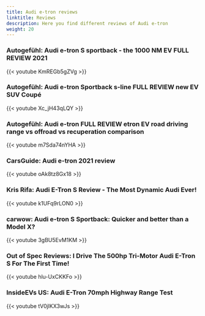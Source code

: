 ```yaml
---
title: Audi e-tron reviews
linktitle: Reviews
description: Here you find different reviews of Audi e-tron
weight: 20
---
```


### Autogefühl: Audi e-tron S sportback - the 1000 NM EV FULL REVIEW 2021

{{< youtube KmREGb5gZVg >}}

### Autogefühl: Audi e-tron Sportback s-line FULL REVIEW new EV SUV Coupé

{{< youtube Xc_jH43qLQY >}}

### Autogefühl: Audi e-tron FULL REVIEW etron EV road driving range vs offroad vs recuperation comparison

{{< youtube m7Sda74nYHA >}}

### CarsGuide: Audi e-tron 2021 review

{{< youtube oAk8tz8Gx18 >}}

### Kris Rifa: Audi E-Tron S Review - The Most Dynamic Audi Ever!

{{< youtube k1UFq9rLON0 >}}

### carwow: Audi e-tron S Sportback: Quicker and better than a Model X?

{{< youtube 3gBU5EvM1KM >}}

### Out of Spec Reviews: I Drive The 500hp Tri-Motor Audi E-Tron S For The First Time!

{{< youtube hlu-UxCKKFo >}}

### InsideEVs US: Audi E-Tron 70mph Highway Range Test

{{< youtube tV0jlKX3wJs >}}
